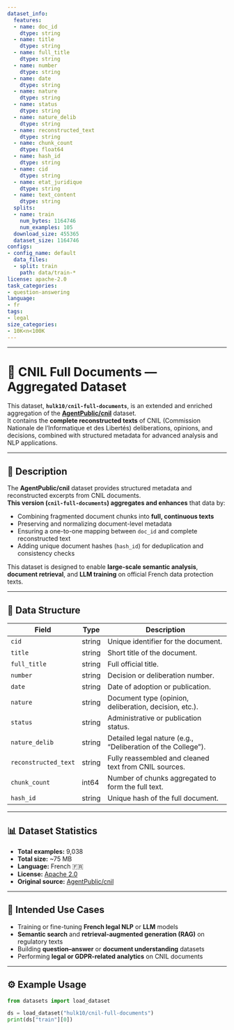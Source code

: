 ```yaml
---
dataset_info:
  features:
  - name: doc_id
    dtype: string
  - name: title
    dtype: string
  - name: full_title
    dtype: string
  - name: number
    dtype: string
  - name: date
    dtype: string
  - name: nature
    dtype: string
  - name: status
    dtype: string
  - name: nature_delib
    dtype: string
  - name: reconstructed_text
    dtype: string
  - name: chunk_count
    dtype: float64
  - name: hash_id
    dtype: string
  - name: cid
    dtype: string
  - name: etat_juridique
    dtype: string
  - name: text_content
    dtype: string
  splits:
  - name: train
    num_bytes: 1164746
    num_examples: 105
  download_size: 455365
  dataset_size: 1164746
configs:
- config_name: default
  data_files:
  - split: train
    path: data/train-*
license: apache-2.0
task_categories:
- question-answering
language:
- fr
tags:
- legal
size_categories:
- 10K<n<100K
---
```

---
# 🧾 CNIL Full Documents — Aggregated Dataset

This dataset, **`hulk10/cnil-full-documents`**, is an extended and enriched aggregation of the [**AgentPublic/cnil**](https://huggingface.co/datasets/AgentPublic/cnil) dataset.  
It contains the **complete reconstructed texts** of CNIL (Commission Nationale de l’Informatique et des Libertés) deliberations, opinions, and decisions, combined with structured metadata for advanced analysis and NLP applications.

---

## 📘 Description

The **AgentPublic/cnil** dataset provides structured metadata and reconstructed excerpts from CNIL documents.  
**This version (`cnil-full-documents`) aggregates and enhances** that data by:

- Combining fragmented document chunks into **full, continuous texts**  
- Preserving and normalizing document-level metadata  
- Ensuring a one-to-one mapping between `doc_id` and complete reconstructed text  
- Adding unique document hashes (`hash_id`) for deduplication and consistency checks  

This dataset is designed to enable **large-scale semantic analysis**, **document retrieval**, and **LLM training** on official French data protection texts.

---

## 🧩 Data Structure

| Field | Type | Description |
|-------|------|-------------|
| `cid` | string | Unique identifier for the document. |
| `title` | string | Short title of the document. |
| `full_title` | string | Full official title. |
| `number` | string | Decision or deliberation number. |
| `date` | string | Date of adoption or publication. |
| `nature` | string | Document type (opinion, deliberation, decision, etc.). |
| `status` | string | Administrative or publication status. |
| `nature_delib` | string | Detailed legal nature (e.g., “Deliberation of the College”). |
| `reconstructed_text` | string | Fully reassembled and cleaned text from CNIL sources. |
| `chunk_count` | int64 | Number of chunks aggregated to form the full text. |
| `hash_id` | string | Unique hash of the full document. |

---

## 📊 Dataset Statistics

- **Total examples:** 9,038  
- **Total size:** ~75 MB  
- **Language:** French 🇫🇷  
- **License:** [Apache 2.0](https://www.apache.org/licenses/LICENSE-2.0)  
- **Original source:** [AgentPublic/cnil](https://huggingface.co/datasets/AgentPublic/cnil)

---

## 🧠 Intended Use Cases

- Training or fine-tuning **French legal NLP** or **LLM** models  
- **Semantic search** and **retrieval-augmented generation (RAG)** on regulatory texts  
- Building **question–answer** or **document understanding** datasets  
- Performing **legal or GDPR-related analytics** on CNIL documents  

---

## ⚙️ Example Usage

```python
from datasets import load_dataset

ds = load_dataset("hulk10/cnil-full-documents")
print(ds["train"][0])
```